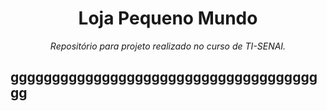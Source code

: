 <h1 align="center">Loja Pequeno Mundo</h1>
<p align="center"><i>Repositório para projeto realizado no curso de TI-SENAI.</i></p>
<h2 Sobre o Projeto </h2>
ggggggggggggggggggggggggggggggggggggggg
